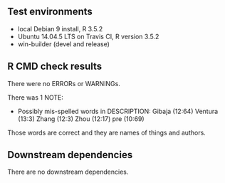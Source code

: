 ## Test environments
* local Debian 9 install, R 3.5.2
* Ubuntu 14.04.5 LTS on Travis CI, R version 3.5.2
* win-builder (devel and release)

## R CMD check results
There were no ERRORs or WARNINGs.

There was 1 NOTE:

* Possibly mis-spelled words in DESCRIPTION:
  Gibaja (12:64)
  Ventura (13:3)
  Zhang (12:3)
  Zhou (12:17)
  pre (10:69)
  
Those words are correct and they are names of things and authors.

## Downstream dependencies
There are no downstream dependencies.
